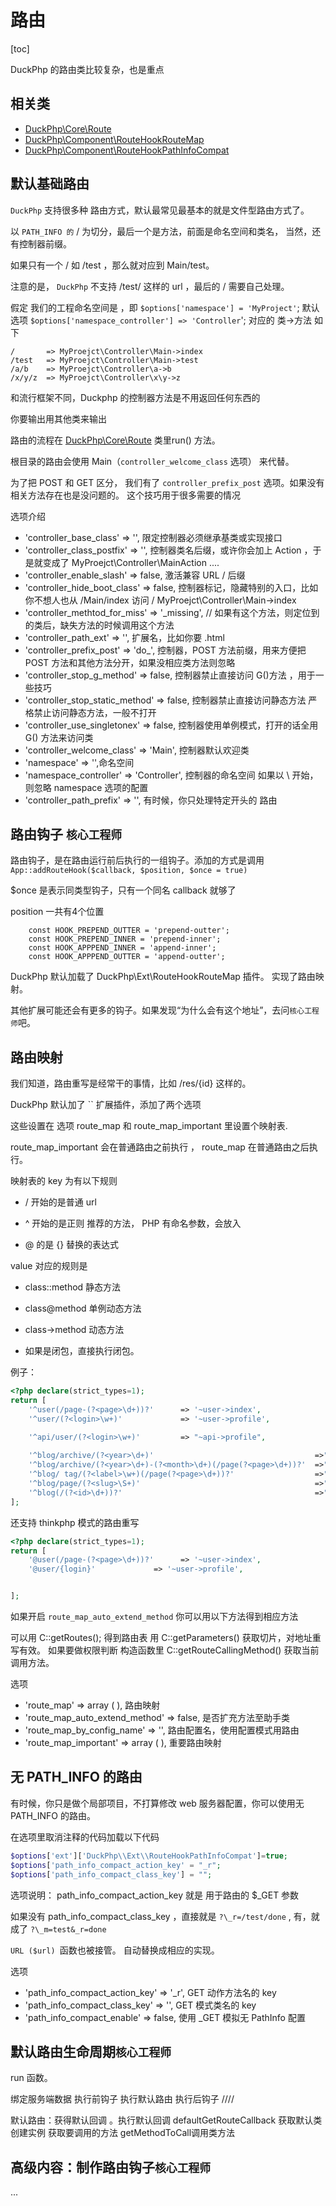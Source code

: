 # 路由
[toc]

DuckPhp 的路由类比较复杂，也是重点

## 相关类

- [DuckPhp\\Core\\Route](ref/Core-Route.md)
- [DuckPhp\\Component\\RouteHookRouteMap](ref/Component-RouteHookRouteMap.md)
- [DuckPhp\\Component\\RouteHookPathInfoCompat](ref/Component-RouteHookPathInfoCompat.md)

##  默认基础路由

`DuckPhp` 支持很多种 路由方式，默认最常见最基本的就是文件型路由方式了。

以 `PATH_INFO 的` / 为切分，最后一个是方法，前面是命名空间和类名， 当然，还有控制器前缀。

如果只有一个 / 如 /test ，那么就对应到 Main/test。

注意的是， `DuckPhp` 不支持 /test/  这样的 url ，最后的 / 需要自己处理。

假定 我们的工程命名空间是 ，即 `$options['namespace'] = 'MyProject'`;
默认选项 `$options['namespace_controller'] => 'Controller`';
对应的 类->方法 如下


```
/       => MyProejct\Controller\Main->index
/test   => MyProejct\Controller\Main->test
/a/b    => MyProejct\Controller\a->b
/x/y/z  => MyProejct\Controller\x\y->z

```

和流行框架不同，Duckphp 的控制器方法是不用返回任何东西的

你要输出用其他类来输出


路由的流程在 [DuckPhp\Core\Route](ref/Core-Route.md) 类里run() 方法。


根目录的路由会使用 Main（`controller_welcome_class` 选项） 来代替。

为了把 POST 和 GET 区分， 我们有了 `controller_prefix_post`  选项。如果没有 相关方法存在也是没问题的。 这个技巧用于很多需要的情况


选项介绍

- 'controller_base_class' => '', 限定控制器必须继承基类或实现接口
- 'controller_class_postfix' => '', 控制器类名后缀，或许你会加上 Action  ，于是就变成了 MyProejct\Controller\MainAction ....
- 'controller_enable_slash' => false, 激活兼容 URL / 后缀 
- 'controller_hide_boot_class' => false, 控制器标记，隐藏特别的入口，比如你不想人也从 /Main/index 访问 / MyProejct\Controller\Main->index
- 'controller_methtod_for_miss' => '_missing', // 如果有这个方法，则定位到的类后，缺失方法的时候调用这个方法
- 'controller_path_ext' => '', 扩展名，比如你要 .html
- 'controller_prefix_post' => 'do_', 控制器，POST 方法前缀，用来方便把 POST 方法和其他方法分开，如果没相应类方法则忽略
- 'controller_stop_g_method' => false, 控制器禁止直接访问 G()方法 ，用于一些技巧
- 'controller_stop_static_method' => false, 控制器禁止直接访问静态方法 严格禁止访问静态方法，一般不打开
- 'controller_use_singletonex' => false, 控制器使用单例模式，打开的话全用 G() 方法来访问类
- 'controller_welcome_class' => 'Main', 控制器默认欢迎类
- 'namespace' => '',命名空间
- 'namespace_controller' => 'Controller', 控制器的命名空间 如果以 \\ 开始，则忽略 namespace 选项的配置
- 'controller_path_prefix' => '', 有时候，你只处理特定开头的 路由


## 路由钩子 `核心工程师`

路由钩子，是在路由运行前后执行的一组钩子。添加的方式是调用 `App::addRouteHook($callback, $position, $once = true)`

$once 是表示同类型钩子，只有一个同名 callback 就够了

position 一共有4个位置
```
    const HOOK_PREPEND_OUTTER = 'prepend-outter';
    const HOOK_PREPEND_INNER = 'prepend-inner';
    const HOOK_APPPEND_INNER = 'append-inner';
    const HOOK_APPPEND_OUTTER = 'append-outter';
````
DuckPhp 默认加载了 DuckPhp\\Ext\\RouteHookRouteMap 插件。 实现了路由映射。

其他扩展可能还会有更多的钩子。如果发现“为什么会有这个地址”，去问`核心工程师`吧。

## 路由映射

我们知道，路由重写是经常干的事情，比如  /res/{id} 这样的。

DuckPhp 默认加了 `` 扩展插件，添加了两个选项

这些设置在 选项 route_map 和 route_map_important 里设置个映射表.

route_map_important  会在普通路由之前执行 ， route_map 在普通路由之后执行。

映射表的 key 为有以下规则

- / 开始的是普通 url

- ^ 开始的是正则 推荐的方法， PHP 有命名参数，会放入

- @ 的是 {} 替换的表达式

value 对应的规则是

- class::method 静态方法

- class@method 单例动态方法

- class->method 动态方法

- 如果是闭包，直接执行闭包。

例子：



```PHP
<?php declare(strict_types=1);
return [
    '^user(/page-(?<page>\d+))?'      => '~user->index',
    '^user/(?<login>\w+)'             => '~user->profile',

    '^api/user/(?<login>\w+)'         => "~api->profile",
    
    '^blog/archive/(?<year>\d+)'                                    =>"~blog->archive_yearly",
    '^blog/archive/(?<year>\d+)-(?<month>\d+)(/page(?<page>\d+))?'  =>"~blog->archive_monthly",
    '^blog/ tag/(?<label>\w+)(/page(?<page>\d+))?'                  =>"~blog->tag",
    '^blog/page/(?<slug>\S+)'                                       =>"~blog->post",
    '^blog(/(?<id>\d+))?'                                           =>"~blog@index",
];

```
还支持 thinkphp 模式的路由重写
```PHP
<?php declare(strict_types=1);
return [
    '@user(/page-(?<page>\d+))?'      => '~user->index',
    '@user/{login}'             => '~user->profile',


];

```

如果开启 `route_map_auto_extend_method` 你可以用以下方法得到相应方法

可以用 C::getRoutes();  得到路由表
用 C::getParameters() 获取切片，对地址重写有效。
如果要做权限判断 构造函数里 C::getRouteCallingMethod() 获取当前调用方法。

选项

- 'route_map' => array ( ),
    路由映射
- 'route_map_auto_extend_method' => false,
    是否扩充方法至助手类
- 'route_map_by_config_name' => '',
    路由配置名，使用配置模式用路由
- 'route_map_important' => array ( ),
    重要路由映射

## 无 PATH_INFO 的路由

有时候，你只是做个局部项目，不打算修改 web 服务器配置，你可以使用无 PATH_INFO 的路由。

在选项里取消注释的代码加载以下代码

```php
$options['ext']['DuckPhp\\Ext\\RouteHookPathInfoCompat']=true;
$options['path_info_compact_action_key' = "_r";
$options['path_info_compact_class_key'] = "";
```
选项说明： path_info_compact_action_key 就是 用于路由的 $\_GET 参数

如果没有 path_info_compact_class_key ，直接就是  `?\_r=/test/done` ,  有，就成了 `?\_m=test&_r=done`

`URL ($url) `函数也被接管。 自动替换成相应的实现。

选项

- 'path_info_compact_action_key' => '_r', GET 动作方法名的 key
- 'path_info_compact_class_key' => '', GET 模式类名的 key
- 'path_info_compact_enable' => false, 使用 _GET 模拟无 PathInfo 配置

## 默认路由生命周期`核心工程师`

run 函数。

绑定服务端数据
执行前钩子
执行默认路由
执行后钩子
////

默认路由：获得默认回调 。执行默认回调 defaultGetRouteCallback
获取默认类
创建实例 获取要调用的方法 getMethodToCall调用类方法

## 高级内容：制作路由钩子`核心工程师`

...

